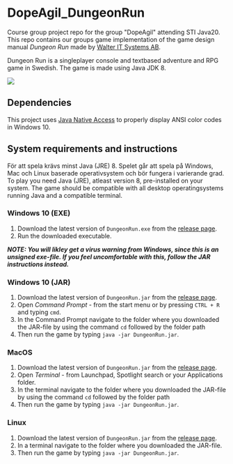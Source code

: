# DopeAgil_DungeonRun
Course group project repo for the group "DopeAgil" attending STI Java20.
This repo contains our groups game implementation of the game design manual *Dungeon Run* made by [Walter IT Systems AB](http://walterit.se/).

Dungeon Run is a singleplayer console and textbased adventure and RPG game in Swedish.
The game is made using Java JDK 8.

![](http://obstrom.com/github/dungeonrun/DungeonRun.gif)

## Dependencies
This project uses [Java Native Access](https://github.com/java-native-access/jna) to properly display ANSI color codes in Windows 10.

## System requirements and instructions
För att spela krävs minst Java (JRE) 8. Spelet går att spela på Windows, Mac och Linux baserade operativsystem och bör fungera i varierande grad.
To play you need Java (JRE), atleast version 8, pre-installed on your system. The game should be compatible with all desktop operatingsystems running Java and a compatible terminal.

### Windows 10 (EXE)
1. Download the latest version of `DungeonRun.exe` from the [release page](https://github.com/obstrom/DopeAgil_DungeonRun/releases/).
2. Run the downloaded executable.

***NOTE: You will likley get a virus warning from Windows, since this is an unsigned exe-file. If you feel uncomfortable with this, follow the JAR instructions instead.***

### Windows 10 (JAR)
1. Download the latest version of `DungeonRun.jar` from the [release page](https://github.com/obstrom/DopeAgil_DungeonRun/releases/).
2. Open *Command Prompt* - from the start menu or by pressing `CTRL + R` and typing `cmd`.
3. In the Command Prompt navigate to the folder where you downloaded the JAR-file by using the command `cd` followed by the folder path
4. Then run the game by typing `java -jar DungeonRun.jar`.

### MacOS
1. Download the latest version of `DungeonRun.jar` from the [release page](https://github.com/obstrom/DopeAgil_DungeonRun/releases/).
2. Open *Terminal* - from Launchpad, Spotlight search or your Applications folder.
3. In the terminal navigate to the folder where you downloaded the JAR-file by using the command `cd` followed by the folder path
4. Then run the game by typing `java -jar DungeonRun.jar`.

### Linux
1. Download the latest version of `DungeonRun.jar` from the [release page](https://github.com/obstrom/DopeAgil_DungeonRun/releases/).
2. In a terminal navigate to the folder where you downloaded the JAR-file.
3. Then run the game by typing `java -jar DungeonRun.jar`.
